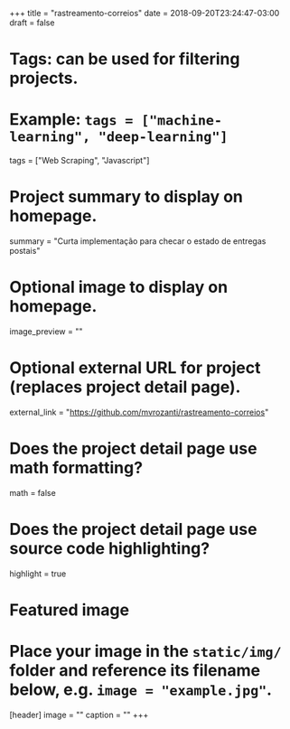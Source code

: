 +++
title = "rastreamento-correios"
date = 2018-09-20T23:24:47-03:00
draft = false

# Tags: can be used for filtering projects.
# Example: `tags = ["machine-learning", "deep-learning"]`
tags = ["Web Scraping", "Javascript"]

# Project summary to display on homepage.
summary = "Curta implementação para checar o estado de entregas postais"

# Optional image to display on homepage.
image_preview = ""

# Optional external URL for project (replaces project detail page).
external_link = "https://github.com/mvrozanti/rastreamento-correios"

# Does the project detail page use math formatting?
math = false

# Does the project detail page use source code highlighting?
highlight = true

# Featured image
# Place your image in the `static/img/` folder and reference its filename below, e.g. `image = "example.jpg"`.
[header]
image = ""
caption = ""
+++

